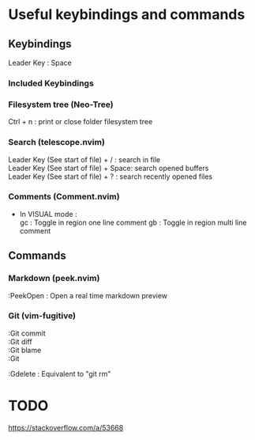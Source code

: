 # Useful keybindings and commands

## Keybindings

Leader Key : Space

### Included Keybindings


### Filesystem tree (Neo-Tree)

Ctrl + n : print or close folder filesystem tree

### Search (telescope.nvim)

Leader Key (See start of file) + / : search in file  
Leader Key (See start of file) + Space: search opened buffers  
Leader Key (See start of file) + ? : search recently opened files

### Comments (Comment.nvim)

- In VISUAL mode :  
    gc : Toggle in region one line comment
    gb : Toggle in region multi line comment

## Commands
### Markdown (peek.nvim) 
:PeekOpen : Open a real time markdown preview

### Git (vim-fugitive)
:Git commit  
:Git diff  
:Git blame  
:Git  

:Gdelete : Equivalent to "git rm"



# TODO 
https://stackoverflow.com/a/53668
